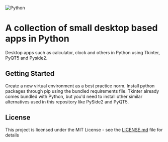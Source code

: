 ![Python](https://img.shields.io/badge/Python-FFD43B?style=for-the-badge&logo=python&logoColor=blue)


# A collection of small desktop based apps in Python

Desktop apps such as calculator, clock and others in Python using Tkinter, PyQT5 and Pyside2.

## Getting Started

Create a new virtual environment as a best practice norm. Install python packages through pip using the bundled requirements
file. Tkinter already comes bundled with Python, but you'd need to install other similar alternatives used in this repository like PySide2 and PyQT5.

## License

This project is licensed under the MIT License - see the [LICENSE.md](LICENSE.md) file for details


